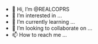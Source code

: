 - 👋 Hi, I’m @REALCOPRS
- 👀 I’m interested in ...
- 🌱 I’m currently learning ...
- 💞️ I’m looking to collaborate on ...
- 📫 How to reach me ...

<!---
REALCOPRS/REALCOPRS is a ✨ special ✨ repository because its `README.md` (this file) appears on your GitHub profile.
You can click the Preview link to take a look at your changes.
--->
